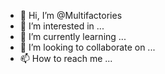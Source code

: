 - 👋 Hi, I’m @Multifactories
- 👀 I’m interested in ...
- 🌱 I’m currently learning ...
- 💞️ I’m looking to collaborate on ...
- 📫 How to reach me ...

<!---
Multifactories/Multifactories is a ✨ special ✨ repository because its `README.md` (this file) appears on your GitHub profile.
You can click the Preview link to take a look at your changes.
--->
